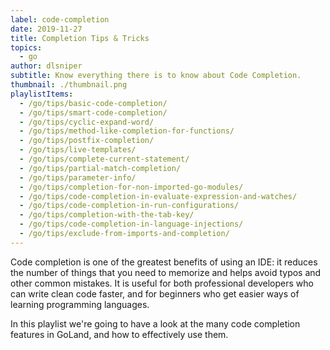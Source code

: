 ```yaml
---
label: code-completion
date: 2019-11-27
title: Completion Tips & Tricks
topics:
  - go
author: dlsniper
subtitle: Know everything there is to know about Code Completion.
thumbnail: ./thumbnail.png
playlistItems:
  - /go/tips/basic-code-completion/
  - /go/tips/smart-code-completion/
  - /go/tips/cyclic-expand-word/
  - /go/tips/method-like-completion-for-functions/
  - /go/tips/postfix-completion/
  - /go/tips/live-templates/
  - /go/tips/complete-current-statement/
  - /go/tips/partial-match-completion/
  - /go/tips/parameter-info/
  - /go/tips/completion-for-non-imported-go-modules/
  - /go/tips/code-completion-in-evaluate-expression-and-watches/
  - /go/tips/code-completion-in-run-configurations/
  - /go/tips/completion-with-the-tab-key/
  - /go/tips/code-completion-in-language-injections/
  - /go/tips/exclude-from-imports-and-completion/
---
```


Code completion is one of the greatest benefits of using an IDE: it
reduces the number of things that you need to memorize and helps avoid
typos and other common mistakes. It is useful for both professional
developers who can write clean code faster, and for beginners who get
easier ways of learning programming languages.

In this playlist we're going to have a look at the many code completion
features in GoLand, and how to effectively use them.
